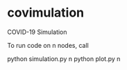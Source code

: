 # covimulation
COVID-19 Simulation

To run code on n nodes, call

python simulation.py n
python plot.py n
